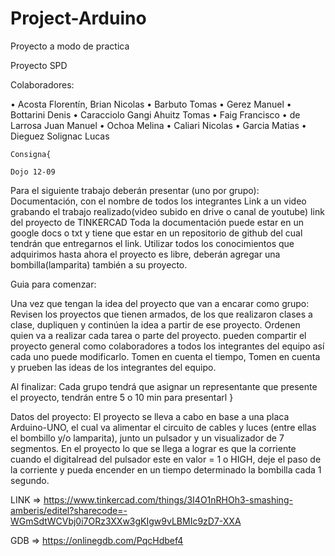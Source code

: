 # Project-Arduino
Proyecto a modo de practica

Proyecto SPD

Colaboradores: 

•	Acosta Florentín, Brian Nicolas
•	Barbuto Tomas
•	Gerez Manuel
•	Bottarini Denis
•	Caracciolo Gangi Ahuitz Tomas
•	Faig Francisco
•	de Larrosa Juan Manuel
•	Ochoa Melina
•	Caliari Nicolas
•	Garcia Matias
•	Dieguez Solignac Lucas

    Consigna{

    Dojo 12-09

Para el siguiente trabajo deberán presentar (uno por grupo):
Documentación, con el nombre de todos los integrantes
Link a un video grabando el trabajo realizado(video subido en drive o canal de youtube)
link del proyecto de TINKERCAD
Toda la documentación puede estar en un google docs o txt y  tiene que estar en un repositorio de  github del cual tendrán que entregarnos el link.
Utilizar todos los conocimientos que adquirimos hasta ahora el proyecto es libre, deberán agregar una bombilla(lamparita) también a su proyecto.


Guia para comenzar:

Una vez que tengan la idea del proyecto que van a encarar como grupo:
Revisen los proyectos que tienen armados, de los que realizaron clases a clase, dupliquen y continúen la idea a partir de ese proyecto.
Ordenen quien va a realizar cada tarea o parte del proyecto.
pueden compartir el proyecto general como colaboradores a todos los integrantes del equipo así cada uno puede modificarlo.
Tomen en cuenta el tiempo, 
Tomen en cuenta y prueben las ideas de los integrantes del equipo.


Al finalizar:
Cada grupo tendrá que asignar un representante que presente el proyecto, tendrán entre 5 o 10 min para presentarl
}


Datos del proyecto: El proyecto se lleva a cabo en base a una placa Arduino-UNO, el cual va alimentar el circuito de cables y luces (entre ellas el bombillo y/o lamparita), junto un pulsador y un visualizador de 7 segmentos.
En el proyecto lo que se llega a lograr es que la corriente cuando el digitalread del pulsador este en valor = 1 o HIGH, deje el paso de la corriente y pueda encender en un tiempo determinado la bombilla cada 1 segundo.

LINK => https://www.tinkercad.com/things/3I4O1nRHOh3-smashing-amberis/editel?sharecode=-WGmSdtWCVbj0i7ORz3XXw3gKIgw9vLBMIc9zD7-XXA

GDB => https://onlinegdb.com/PqcHdbef4